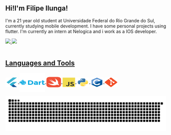 ## Hi!I'm Filipe Ilunga!
<p>
I'm a 21 year old student at Universidade Federal do Rio Grande do Sul, currently studying mobile development. I have some personal projects using flutter. I'm currently an intern at Nelogica and i work as a IOS developer.
</p>
 <div>
  <a href="https://github.com/FilipeIlunga">
  <img height="180em" src="https://github-readme-stats.vercel.app/api?username=filipeilunga&show_icons=true&theme=dracula&include_all_commits=true&count_private=true"/>
  <img height="180em" src="https://github-readme-stats.vercel.app/api/top-langs/?username=filipeilunga&layout=compact&langs_count=16&theme=dracula"/>
  
</div>

<div style="display: inline_block"><br>
 <h2>Languages and Tools</h2>
  <img align="center" alt="Flutter" height="30" width="40" src="https://github.com/devicons/devicon/blob/master/icons/flutter/flutter-original.svg">
  <img align="center" alt="Dart" height="60" width="80" src="https://github.com/devicons/devicon/blob/master/icons/dart/dart-plain-wordmark.svg">
 <img align="center" alt="Swift" height="35" width="47" src="https://github.com/devicons/devicon/blob/master/icons/swift/swift-original.svg">
  <img align="center" alt="JavaScript" height="30" width="40" src="https://github.com/devicons/devicon/blob/master/icons/javascript/javascript-original.svg">
  <img align="center" alt="Python" height="30" width="40" src="https://raw.githubusercontent.com/devicons/devicon/master/icons/python/python-original.svg">
  <img align="center" alt="C" height="30" width="40" src="https://github.com/devicons/devicon/blob/master/icons/c/c-original.svg">
<img align="center" alt="Git" height="30" width="40" src="https://github.com/devicons/devicon/blob/master/icons/git/git-original.svg">
 
</div>

<div> 
 
   ![Snake animation](https://github.com/filipeilunga/filipeilunga/blob/output/github-contribution-grid-snake.svg)
 
</div>
